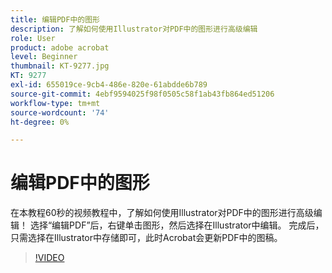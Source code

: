 ```yaml
---
title: 编辑PDF中的图形
description: 了解如何使用Illustrator对PDF中的图形进行高级编辑
role: User
product: adobe acrobat
level: Beginner
thumbnail: KT-9277.jpg
KT: 9277
exl-id: 655019ce-9cb4-486e-820e-61abdde6b789
source-git-commit: 4ebf9594025f98f0505c58f1ab43fb864ed51206
workflow-type: tm+mt
source-wordcount: '74'
ht-degree: 0%

---
```


# 编辑PDF中的图形

在本教程60秒的视频教程中，了解如何使用Illustrator对PDF中的图形进行高级编辑！ 选择“编辑PDF”后，右键单击图形，然后选择在Illustrator中编辑。 完成后，只需选择在Illustrator中存储即可，此时Acrobat会更新PDF中的图稿。

>[!VIDEO](https://video.tv.adobe.com/v/338277?quality=12&learn=on&hidetitle=true)
